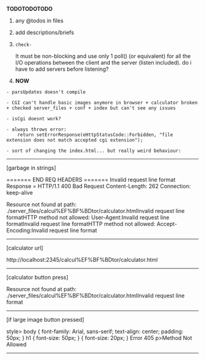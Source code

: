 

**TODOTODOTODO**

1) 
	any @todos in files

2) 
	add descriptions/briefs


12) 	check-
	It must be non-blocking and use only 1 poll() (or equivalent) for all the I/O
	operations between the client and the server (listen included).
		do i have to add servers before listening?


11111) **NOW**

	- parsUpdates doesn't compile

	- CGI can't handle basic images anymore in browser + calculator broken + checked server_files + conf + index but can't see any issues

	- isCgi doesnt work?

	- always throws error:	
		return setErrorResponse(eHttpStatusCode::Forbidden, "file extension does not match accepted cgi extension");
		
	- sort of changing the index.html... but really weird behaviour:

--------------------------

[garbage in strings]

======= END REQ HEADERS =======
Invalid request line format
Response = HTTP/1.1 400 Bad Request
Content-Length: 262
Connection: keep-alive

Resource not found at path: ./server_files/calcul%EF%BF%BDtor/calculator.htmlInvalid request line formatHTTP method not allowed: User-Agent:Invalid request line formatInvalid request line formatHTTP method not allowed: Accept-Encoding:Invalid request line format

------------------

[calculator url]

http://localhost:2345/calcul%EF%BF%BDtor/calculator.html


-----------------------

[calculator button press]

Resource not found at path: ./server_files/calcul%EF%BF%BDtor/calculator.htmlInvalid request line format

-----------------------

[if large image button pressed]

style> body { font-family: Arial, sans-serif; text-align: center; padding: 50px; } h1 { font-size: 50px; } { font-size: 20px; }
Error 405
p>Method Not Allowed

-----------------------

